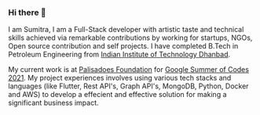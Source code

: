 ### Hi there 👋

I am Sumitra, I am a Full-Stack developer with artistic taste and technical skills achieved via remarkable contributions by working for startups, NGOs, Open source contribution and self projects. I have completed B.Tech in Petroleum Engineering from [Indian Institute of Technology Dhanbad](https://www.iitism.ac.in).

My current work is at [Palisadoes Foundation](https://github.com/PalisadoesFoundation/talawa) for [Google Summer of Codes 2021](https://summerofcode.withgoogle.com/projects/4823491037102080). My project experiences involves using various tech stacks and languages (like Flutter, Rest API's, Graph API's, MongoDB, Python, Docker and AWS) to develop a effecient and effective solution for making a significant business impact.


<!--
**Aveek-Saha/aveek-saha** is a ✨ _special_ ✨ repository because its `README.md` (this file) appears on your GitHub profile.

Here are some ideas to get you started:

- 🔭 I’m currently working on ...
- 🌱 I’m currently learning ...
- 👯 I’m looking to collaborate on ...
- 🤔 I’m looking for help with ...
- 💬 Ask me about ...
- 📫 How to reach me: ...
- 😄 Pronouns: ...
- ⚡ Fun fact: ...
-->

